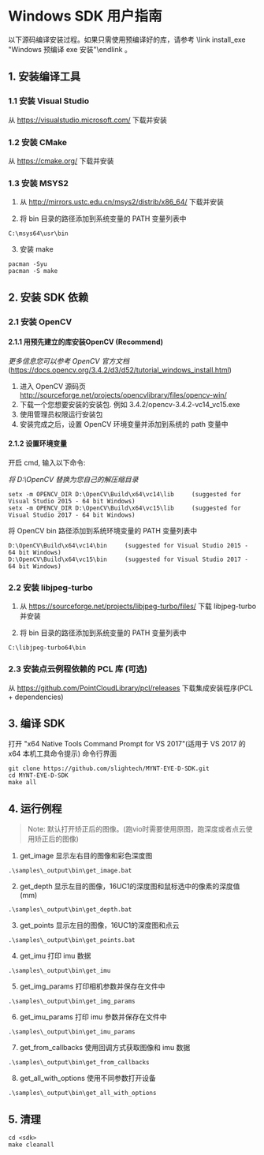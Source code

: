 # Windows SDK 用户指南

以下源码编译安装过程。如果只需使用预编译好的库，请参考 \link install_exe "Windows 预编译 exe 安装"\endlink 。

## 1. 安装编译工具

### 1.1 安装 Visual Studio

从 https://visualstudio.microsoft.com/ 下载并安装

### 1.2 安装 CMake

从 https://cmake.org/ 下载并安装

### 1.3 安装 MSYS2

1) 从 http://mirrors.ustc.edu.cn/msys2/distrib/x86_64/ 下载并安装

2) 将 bin 目录的路径添加到系统变量的 PATH 变量列表中

```
C:\msys64\usr\bin
```

3) 安装 make

```
pacman -Syu
pacman -S make
```

## 2. 安装 SDK 依赖

### 2.1 安装 OpenCV

#### 2.1.1 用预先建立的库安装OpenCV (Recommend)

*更多信息您可以参考 OpenCV 官方文档* (https://docs.opencv.org/3.4.2/d3/d52/tutorial_windows_install.html)

1) 进入 OpenCV 源码页 http://sourceforge.net/projects/opencvlibrary/files/opencv-win/
2) 下载一个您想要安装的安装包. 例如 3.4.2/opencv-3.4.2-vc14_vc15.exe
3) 使用管理员权限运行安装包
4) 安装完成之后，设置 OpenCV 环境变量并添加到系统的 path 变量中

#### 2.1.2 设置环境变量

开启 cmd, 输入以下命令:

*将 D:\OpenCV 替换为您自己的解压缩目录*

```
setx -m OPENCV_DIR D:\OpenCV\Build\x64\vc14\lib     (suggested for Visual Studio 2015 - 64 bit Windows)
setx -m OPENCV_DIR D:\OpenCV\Build\x64\vc15\lib     (suggested for Visual Studio 2017 - 64 bit Windows)
```
将 OpenCV bin 路径添加到系统环境变量的 PATH 变量列表中

```
D:\OpenCV\Build\x64\vc14\bin     (suggested for Visual Studio 2015 - 64 bit Windows)
D:\OpenCV\Build\x64\vc15\bin     (suggested for Visual Studio 2017 - 64 bit Windows)
```

### 2.2 安装 libjpeg-turbo

1) 从 https://sourceforge.net/projects/libjpeg-turbo/files/ 下载 libjpeg-turbo 并安装

2) 将 bin 目录的路径添加到系统变量的 PATH 变量列表中

```
C:\libjpeg-turbo64\bin
```

### 2.3 安装点云例程依赖的 PCL 库 (可选)

从 https://github.com/PointCloudLibrary/pcl/releases 下载集成安装程序(PCL + dependencies)

## 3. 编译 SDK

打开 "x64 Native Tools Command Prompt for VS 2017"(适用于 VS 2017 的 x64 本机工具命令提示) 命令行界面

```
git clone https://github.com/slightech/MYNT-EYE-D-SDK.git
cd MYNT-EYE-D-SDK
make all
```

## 4. 运行例程

> Note: 默认打开矫正后的图像。(跑vio时需要使用原图，跑深度或者点云使用矫正后的图像)

1) get_image 显示左右目的图像和彩色深度图

```
.\samples\_output\bin\get_image.bat
```

2) get_depth 显示左目的图像，16UC1的深度图和鼠标选中的像素的深度值(mm)

```
.\samples\_output\bin\get_depth.bat
```

3) get_points 显示左目的图像，16UC1的深度图和点云

```
.\samples\_output\bin\get_points.bat
```

4) get_imu 打印 imu 数据

```
.\samples\_output\bin\get_imu
```

5) get_img_params 打印相机参数并保存在文件中

```
.\samples\_output\bin\get_img_params
```

6) get_imu_params 打印 imu 参数并保存在文件中

```
.\samples\_output\bin\get_imu_params
```

7) get_from_callbacks 使用回调方式获取图像和 imu 数据

```
.\samples\_output\bin\get_from_callbacks
```

8) get_all_with_options 使用不同参数打开设备

```
.\samples\_output\bin\get_all_with_options
```

## 5. 清理

```
cd <sdk>
make cleanall
```
